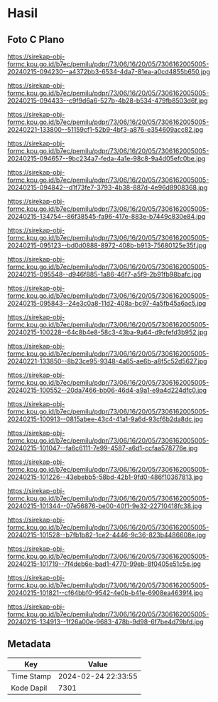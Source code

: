 # Hasil

## Foto C Plano

https://sirekap-obj-formc.kpu.go.id/b7ec/pemilu/pdpr/73/06/16/20/05/7306162005005-20240215-094230--a4372bb3-6534-4da7-81ea-a0cd4855b650.jpg

https://sirekap-obj-formc.kpu.go.id/b7ec/pemilu/pdpr/73/06/16/20/05/7306162005005-20240215-094433--c9f9d6a6-527b-4b28-b534-479fb8503d6f.jpg

https://sirekap-obj-formc.kpu.go.id/b7ec/pemilu/pdpr/73/06/16/20/05/7306162005005-20240221-133800--51159cf1-52b9-4bf3-a876-e354609acc82.jpg

https://sirekap-obj-formc.kpu.go.id/b7ec/pemilu/pdpr/73/06/16/20/05/7306162005005-20240215-094657--9bc234a7-feda-4a1e-98c8-9a4d05efc0be.jpg

https://sirekap-obj-formc.kpu.go.id/b7ec/pemilu/pdpr/73/06/16/20/05/7306162005005-20240215-094842--d1f73fe7-3793-4b38-887d-4e96d8908368.jpg

https://sirekap-obj-formc.kpu.go.id/b7ec/pemilu/pdpr/73/06/16/20/05/7306162005005-20240215-134754--86f38545-fa96-417e-883e-b7449c830e84.jpg

https://sirekap-obj-formc.kpu.go.id/b7ec/pemilu/pdpr/73/06/16/20/05/7306162005005-20240215-095123--bd0d0888-8972-408b-b913-75680125e35f.jpg

https://sirekap-obj-formc.kpu.go.id/b7ec/pemilu/pdpr/73/06/16/20/05/7306162005005-20240215-095548--d946f885-1a86-46f7-a5f9-2b91fb98bafc.jpg

https://sirekap-obj-formc.kpu.go.id/b7ec/pemilu/pdpr/73/06/16/20/05/7306162005005-20240215-095843--24e3c0a8-11d2-408a-bc97-4a5fb45a6ac5.jpg

https://sirekap-obj-formc.kpu.go.id/b7ec/pemilu/pdpr/73/06/16/20/05/7306162005005-20240215-100228--64c8b4e8-58c3-43ba-9a64-d9cfefd3b952.jpg

https://sirekap-obj-formc.kpu.go.id/b7ec/pemilu/pdpr/73/06/16/20/05/7306162005005-20240221-133850--8b23ce95-9348-4a65-ae6b-a8f5c52d5627.jpg

https://sirekap-obj-formc.kpu.go.id/b7ec/pemilu/pdpr/73/06/16/20/05/7306162005005-20240215-100552--20da7466-bb06-46d4-a9a1-e9a4d224dfc0.jpg

https://sirekap-obj-formc.kpu.go.id/b7ec/pemilu/pdpr/73/06/16/20/05/7306162005005-20240215-100913--0815abee-43c4-41a1-9a6d-93cf6b2da8dc.jpg

https://sirekap-obj-formc.kpu.go.id/b7ec/pemilu/pdpr/73/06/16/20/05/7306162005005-20240215-101047--fa6c6111-7e99-4587-a6d1-ccfaa578776e.jpg

https://sirekap-obj-formc.kpu.go.id/b7ec/pemilu/pdpr/73/06/16/20/05/7306162005005-20240215-101226--43ebebb5-58bd-42b1-9fd0-486f10367813.jpg

https://sirekap-obj-formc.kpu.go.id/b7ec/pemilu/pdpr/73/06/16/20/05/7306162005005-20240215-101344--07e56876-be00-40f1-9e32-22710418fc38.jpg

https://sirekap-obj-formc.kpu.go.id/b7ec/pemilu/pdpr/73/06/16/20/05/7306162005005-20240215-101528--b7fb1b82-1ce2-4446-9c36-823b4486608e.jpg

https://sirekap-obj-formc.kpu.go.id/b7ec/pemilu/pdpr/73/06/16/20/05/7306162005005-20240215-101719--7f4deb6e-bad1-4770-99eb-8f0405e51c5e.jpg

https://sirekap-obj-formc.kpu.go.id/b7ec/pemilu/pdpr/73/06/16/20/05/7306162005005-20240215-101821--cf64bbf0-9542-4e0b-b41e-6908ea4639f4.jpg

https://sirekap-obj-formc.kpu.go.id/b7ec/pemilu/pdpr/73/06/16/20/05/7306162005005-20240215-134913--1f26a00e-9683-478b-9d98-6f7be4d79bfd.jpg


## Metadata

| Key        | Value               |
| ---------- | ------------------- |
| Time Stamp | 2024-02-24 22:33:55 |
| Kode Dapil | 7301                |



